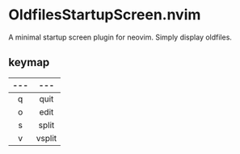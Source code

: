 # OldfilesStartupScreen.nvim

A minimal startup screen plugin for neovim. Simply display oldfiles.

## keymap

| --- |  ---   |
| :-: | :----: |
|  q  |  quit  |
|  o  |  edit  |
|  s  | split  |
|  v  | vsplit |
